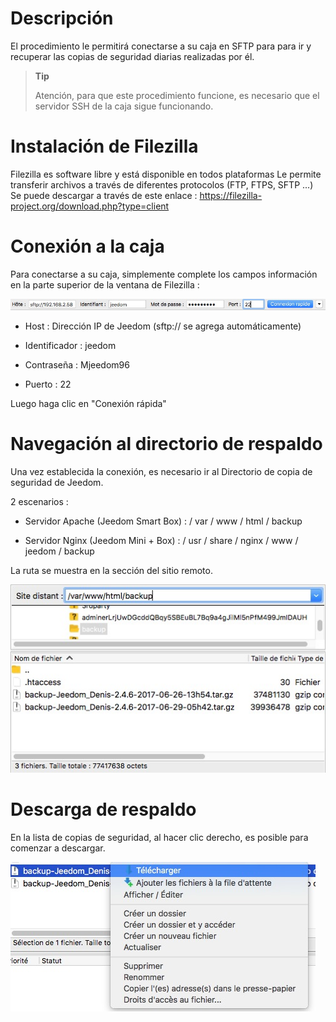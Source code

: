 Descripción 
===========

El procedimiento le permitirá conectarse a su caja en SFTP para
para ir y recuperar las copias de seguridad diarias realizadas por él.

> **Tip**
>
> Atención, para que este procedimiento funcione, es necesario que
> el servidor SSH de la caja sigue funcionando.

Instalación de Filezilla 
=========================

Filezilla es software libre y está disponible en todos
plataformas Le permite transferir archivos a través de diferentes
protocolos (FTP, FTPS, SFTP ...) Se puede descargar a través de este enlace :
<https://filezilla-project.org/download.php?type=client>

Conexión a la caja 
==================

Para conectarse a su caja, simplemente complete los campos
información en la parte superior de la ventana de Filezilla :

![restore filezilla01](images/restore-filezilla01.jpg)

-   Host : Dirección IP de Jeedom (sftp:// se agrega automáticamente)

-   Identificador : jeedom

-   Contraseña : Mjeedom96

-   Puerto : 22

Luego haga clic en "Conexión rápida"

Navegación al directorio de respaldo 
===========================================

Una vez establecida la conexión, es necesario ir al
Directorio de copia de seguridad de Jeedom.

2 escenarios :

-   Servidor Apache (Jeedom Smart Box) : / var / www / html / backup

-   Servidor Nginx (Jeedom Mini + Box) :
    / usr / share / nginx / www / jeedom / backup

La ruta se muestra en la sección del sitio remoto.

![restore filezilla02](images/restore-filezilla02.jpg)

Descarga de respaldo 
===============================

En la lista de copias de seguridad, al hacer clic derecho, es posible
para comenzar a descargar.

![restore filezilla03](images/restore-filezilla03.jpg)
